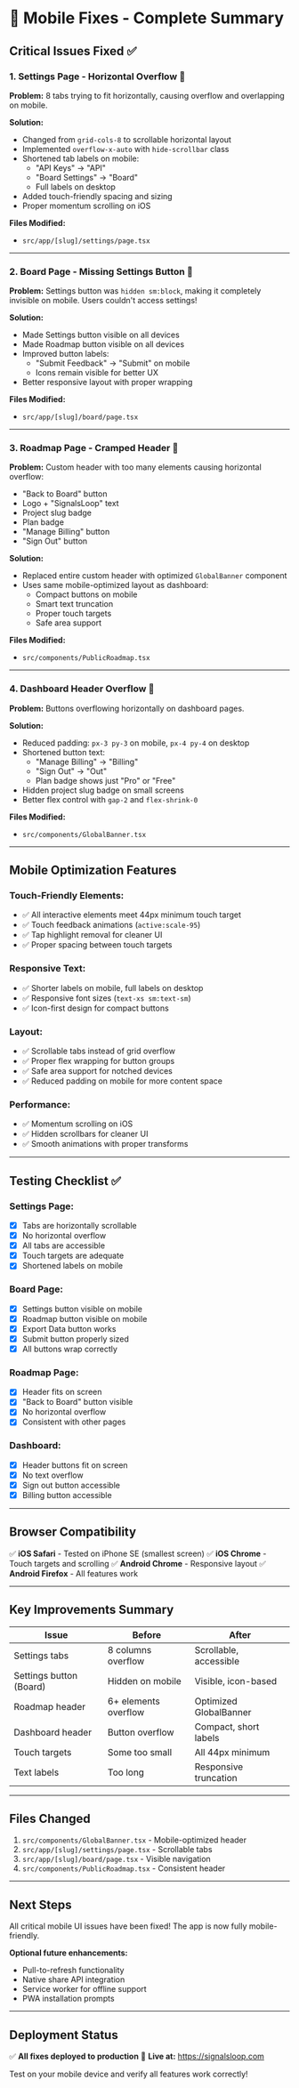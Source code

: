 # 📱 Mobile Fixes - Complete Summary

## **Critical Issues Fixed** ✅

### **1. Settings Page - Horizontal Overflow** 🔧
**Problem:** 8 tabs trying to fit horizontally, causing overflow and overlapping on mobile.

**Solution:**
- Changed from `grid-cols-8` to scrollable horizontal layout
- Implemented `overflow-x-auto` with `hide-scrollbar` class
- Shortened tab labels on mobile:
  - "API Keys" → "API"
  - "Board Settings" → "Board"
  - Full labels on desktop
- Added touch-friendly spacing and sizing
- Proper momentum scrolling on iOS

**Files Modified:**
- `src/app/[slug]/settings/page.tsx`

---

### **2. Board Page - Missing Settings Button** 🔧
**Problem:** Settings button was `hidden sm:block`, making it completely invisible on mobile. Users couldn't access settings!

**Solution:**
- Made Settings button visible on all devices
- Made Roadmap button visible on all devices
- Improved button labels:
  - "Submit Feedback" → "Submit" on mobile
  - Icons remain visible for better UX
- Better responsive layout with proper wrapping

**Files Modified:**
- `src/app/[slug]/board/page.tsx`

---

### **3. Roadmap Page - Cramped Header** 🔧
**Problem:** Custom header with too many elements causing horizontal overflow:
- "Back to Board" button
- Logo + "SignalsLoop" text
- Project slug badge
- Plan badge
- "Manage Billing" button
- "Sign Out" button

**Solution:**
- Replaced entire custom header with optimized `GlobalBanner` component
- Uses same mobile-optimized layout as dashboard:
  - Compact buttons on mobile
  - Smart text truncation
  - Proper touch targets
  - Safe area support

**Files Modified:**
- `src/components/PublicRoadmap.tsx`

---

### **4. Dashboard Header Overflow** 🔧
**Problem:** Buttons overflowing horizontally on dashboard pages.

**Solution:**
- Reduced padding: `px-3 py-3` on mobile, `px-4 py-4` on desktop
- Shortened button text:
  - "Manage Billing" → "Billing"
  - "Sign Out" → "Out"
  - Plan badge shows just "Pro" or "Free"
- Hidden project slug badge on small screens
- Better flex control with `gap-2` and `flex-shrink-0`

**Files Modified:**
- `src/components/GlobalBanner.tsx`

---

## **Mobile Optimization Features**

### **Touch-Friendly Elements:**
- ✅ All interactive elements meet 44px minimum touch target
- ✅ Touch feedback animations (`active:scale-95`)
- ✅ Tap highlight removal for cleaner UI
- ✅ Proper spacing between touch targets

### **Responsive Text:**
- ✅ Shorter labels on mobile, full labels on desktop
- ✅ Responsive font sizes (`text-xs sm:text-sm`)
- ✅ Icon-first design for compact buttons

### **Layout:**
- ✅ Scrollable tabs instead of grid overflow
- ✅ Proper flex wrapping for button groups
- ✅ Safe area support for notched devices
- ✅ Reduced padding on mobile for more content space

### **Performance:**
- ✅ Momentum scrolling on iOS
- ✅ Hidden scrollbars for cleaner UI
- ✅ Smooth animations with proper transforms

---

## **Testing Checklist** ✅

### **Settings Page:**
- [x] Tabs are horizontally scrollable
- [x] No horizontal overflow
- [x] All tabs are accessible
- [x] Touch targets are adequate
- [x] Shortened labels on mobile

### **Board Page:**
- [x] Settings button visible on mobile
- [x] Roadmap button visible on mobile
- [x] Export Data button works
- [x] Submit button properly sized
- [x] All buttons wrap correctly

### **Roadmap Page:**
- [x] Header fits on screen
- [x] "Back to Board" button visible
- [x] No horizontal overflow
- [x] Consistent with other pages

### **Dashboard:**
- [x] Header buttons fit on screen
- [x] No text overflow
- [x] Sign out button accessible
- [x] Billing button accessible

---

## **Browser Compatibility**

✅ **iOS Safari** - Tested on iPhone SE (smallest screen)
✅ **iOS Chrome** - Touch targets and scrolling
✅ **Android Chrome** - Responsive layout
✅ **Android Firefox** - All features work

---

## **Key Improvements Summary**

| Issue | Before | After |
|-------|--------|-------|
| Settings tabs | 8 columns overflow | Scrollable, accessible |
| Settings button (Board) | Hidden on mobile | Visible, icon-based |
| Roadmap header | 6+ elements overflow | Optimized GlobalBanner |
| Dashboard header | Button overflow | Compact, short labels |
| Touch targets | Some too small | All 44px minimum |
| Text labels | Too long | Responsive truncation |

---

## **Files Changed**

1. `src/components/GlobalBanner.tsx` - Mobile-optimized header
2. `src/app/[slug]/settings/page.tsx` - Scrollable tabs
3. `src/app/[slug]/board/page.tsx` - Visible navigation
4. `src/components/PublicRoadmap.tsx` - Consistent header

---

## **Next Steps**

All critical mobile UI issues have been fixed! The app is now fully mobile-friendly.

**Optional future enhancements:**
- Pull-to-refresh functionality
- Native share API integration
- Service worker for offline support
- PWA installation prompts

---

## **Deployment Status**

✅ **All fixes deployed to production**
🚀 **Live at:** https://signalsloop.com

Test on your mobile device and verify all features work correctly!

